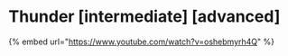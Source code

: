 # Thunder \[intermediate] \[advanced]

{% embed url="https://www.youtube.com/watch?v=oshebmyrh4Q" %}
